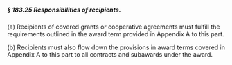 ##### § 183.25 Responsibilities of recipients. #####

(a) Recipients of covered grants or cooperative agreements must fulfill the requirements outlined in the award term provided in Appendix A to this part.

(b) Recipients must also flow down the provisions in award terms covered in Appendix A to this part to all contracts and subawards under the award.